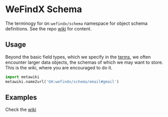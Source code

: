 # WeFindX Schema

The terminogy for `GH:wefindx/schema` namespace for object schema definitions. See the repo [wiki](../../wiki/) for content.

## Usage

Beyond the basic field types, which we specify in the [terms](../../../../wefindx/terms/wiki/), we often encounter larger data objects, the schemas of which we may want to store. This is the wiki, where you are encouraged to do it.

```python
import metawiki
metawiki.name2url('GH:wefindx/schema/email#gmail')
```

## Examples
Check the [wiki](../../wiki/)
